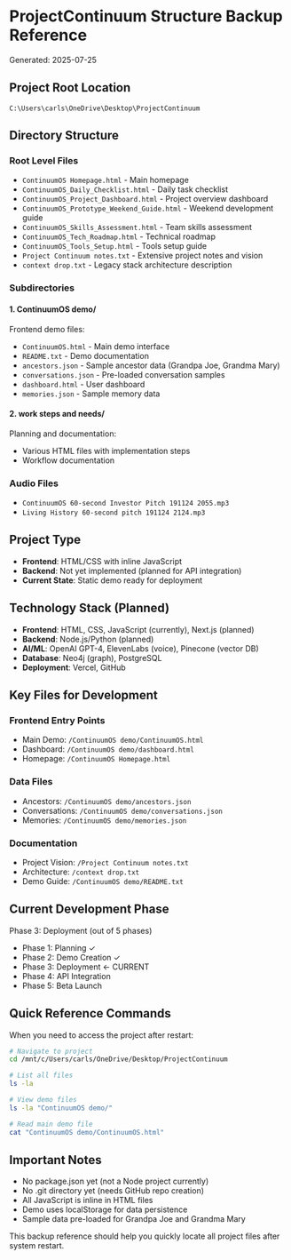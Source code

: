 # ProjectContinuum Structure Backup Reference
Generated: 2025-07-25

## Project Root Location
`C:\Users\carls\OneDrive\Desktop\ProjectContinuum`

## Directory Structure

### Root Level Files
- `ContinuumOS Homepage.html` - Main homepage
- `ContinuumOS_Daily_Checklist.html` - Daily task checklist
- `ContinuumOS_Project_Dashboard.html` - Project overview dashboard
- `ContinuumOS_Prototype_Weekend_Guide.html` - Weekend development guide
- `ContinuumOS_Skills_Assessment.html` - Team skills assessment
- `ContinuumOS_Tech_Roadmap.html` - Technical roadmap
- `ContinuumOS_Tools_Setup.html` - Tools setup guide
- `Project Continuum notes.txt` - Extensive project notes and vision
- `context drop.txt` - Legacy stack architecture description

### Subdirectories

#### 1. ContinuumOS demo/
Frontend demo files:
- `ContinuumOS.html` - Main demo interface
- `README.txt` - Demo documentation
- `ancestors.json` - Sample ancestor data (Grandpa Joe, Grandma Mary)
- `conversations.json` - Pre-loaded conversation samples
- `dashboard.html` - User dashboard
- `memories.json` - Sample memory data

#### 2. work steps and needs/
Planning and documentation:
- Various HTML files with implementation steps
- Workflow documentation

### Audio Files
- `ContinuumOS 60-second Investor Pitch 191124 2055.mp3`
- `Living History 60-second pitch 191124 2124.mp3`

## Project Type
- **Frontend**: HTML/CSS with inline JavaScript
- **Backend**: Not yet implemented (planned for API integration)
- **Current State**: Static demo ready for deployment

## Technology Stack (Planned)
- **Frontend**: HTML, CSS, JavaScript (currently), Next.js (planned)
- **Backend**: Node.js/Python (planned)
- **AI/ML**: OpenAI GPT-4, ElevenLabs (voice), Pinecone (vector DB)
- **Database**: Neo4j (graph), PostgreSQL
- **Deployment**: Vercel, GitHub

## Key Files for Development

### Frontend Entry Points
- Main Demo: `/ContinuumOS demo/ContinuumOS.html`
- Dashboard: `/ContinuumOS demo/dashboard.html`
- Homepage: `/ContinuumOS Homepage.html`

### Data Files
- Ancestors: `/ContinuumOS demo/ancestors.json`
- Conversations: `/ContinuumOS demo/conversations.json`
- Memories: `/ContinuumOS demo/memories.json`

### Documentation
- Project Vision: `/Project Continuum notes.txt`
- Architecture: `/context drop.txt`
- Demo Guide: `/ContinuumOS demo/README.txt`

## Current Development Phase
Phase 3: Deployment (out of 5 phases)
- Phase 1: Planning ✓
- Phase 2: Demo Creation ✓
- Phase 3: Deployment ← CURRENT
- Phase 4: API Integration
- Phase 5: Beta Launch

## Quick Reference Commands
When you need to access the project after restart:
```bash
# Navigate to project
cd /mnt/c/Users/carls/OneDrive/Desktop/ProjectContinuum

# List all files
ls -la

# View demo files
ls -la "ContinuumOS demo/"

# Read main demo file
cat "ContinuumOS demo/ContinuumOS.html"
```

## Important Notes
- No package.json yet (not a Node project currently)
- No .git directory yet (needs GitHub repo creation)
- All JavaScript is inline in HTML files
- Demo uses localStorage for data persistence
- Sample data pre-loaded for Grandpa Joe and Grandma Mary

This backup reference should help you quickly locate all project files after system restart.